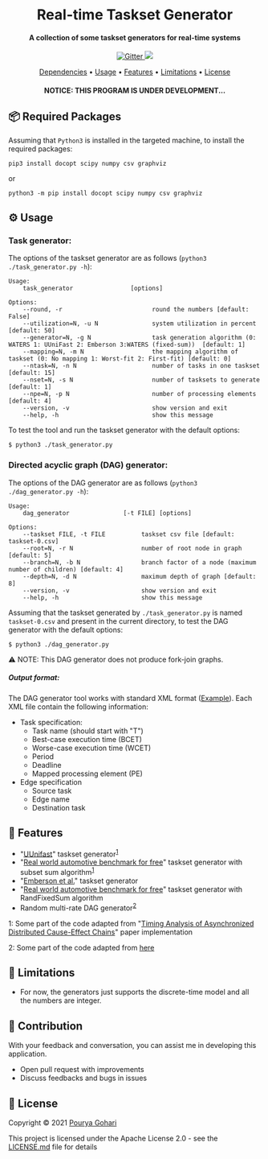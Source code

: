 
<h1 align="center">
  Real-time Taskset Generator
</h1>
<h4 align="center">A collection of some taskset generators for real-time systems</h4>
<p align="center">
  <a href="https://github.com/porya-gohary/Multi-rate-DAG-Framework/blob/master/LICENSE.md">
    <img src="https://img.shields.io/hexpm/l/apa"
         alt="Gitter">
  </a>
    <img src="https://img.shields.io/badge/Python-3.7+-brightgreen">

</p>
<p align="center">
  <a href="#-dependencies-and-required-packages">Dependencies</a> •
  <a href="#%EF%B8%8F-usage">Usage</a> •
  <a href="#-features">Features</a> •
  <a href="#-limitations">Limitations</a> •
  <a href="#-license">License</a>
</p>
<h4 align="center">NOTICE: THIS PROGRAM IS UNDER DEVELOPMENT...</h4>


## 📦 Required Packages
Assuming that `Python3` is installed in the targeted machine, to install the required packages:
```
pip3 install docopt scipy numpy csv graphviz
```
or
```
python3 -m pip install docopt scipy numpy csv graphviz
```

## ⚙️ Usage
### Task generator:

The options of the taskset generator are as follows (`python3 ./task_generator.py -h`):
```
Usage:
    task_generator                [options]

Options:
    --round, -r                         round the numbers [default: False]
    --utilization=N, -u N               system utilization in percent  [default: 50]
    --generator=N, -g N                 task generation algorithm (0: WATERS 1: UUniFast 2: Emberson 3:WATERS (fixed-sum))  [default: 1]
    --mapping=N, -m N                   the mapping algorithm of taskset (0: No mapping 1: Worst-fit 2: First-fit) [default: 0]
    --ntask=N, -n N                     number of tasks in one taskset  [default: 15]
    --nset=N, -s N                      number of tasksets to generate  [default: 1]
    --npe=N, -p N                       number of processing elements  [default: 4]
    --version, -v                       show version and exit
    --help, -h                          show this message
```
To test the tool and run the taskset generator with the default options:
```
$ python3 ./task_generator.py
```

### Directed acyclic graph (DAG) generator:
The options of the DAG generator are as follows (`python3 ./dag_generator.py -h`):
```
Usage:
    dag_generator               [-t FILE] [options]

Options:
    --taskset FILE, -t FILE          taskset csv file [default: taskset-0.csv]
    --root=N, -r N                   number of root node in graph [default: 5]
    --branch=N, -b N                 branch factor of a node (maximum number of children) [default: 4]
    --depth=N, -d N                  maximum depth of graph [default: 8]
    --version, -v                    show version and exit
    --help, -h                       show this message

```
Assuming that the taskset generated by `./task_generator.py` is named `taskset-0.csv` and present in the current directory, to test the DAG generator with the default options:
```
$ python3 ./dag_generator.py
```
⚠️ NOTE: This DAG generator does not produce fork-join graphs.

##### Output format:
The DAG generator tool works with standard XML format ([Example](./example/taskset-0.xml)). Each XML file contain the following information:
- Task specification:
    * Task name (should start with "T")
    * Best-case execution time (BCET)
    * Worse-case execution time (WCET)
    * Period
    * Deadline
    * Mapped processing element (PE)
- Edge specification
    * Source task
    * Edge name
    * Destination task



## 🔧 Features
  * "[UUnifast](https://dl.acm.org/doi/abs/10.1007/s11241-005-0507-9)" taskset generator<sup>[1](#note1)</sup>
  * "[Real world automotive benchmark for free](https://www.ecrts.org/forum/viewtopic.php?f=20&t=23)" taskset generator with subset sum algorithm<sup>[1](#note1)</sup>
  * "[Emberson et al.](https://www.ecrts.org/archives/fileadmin/WebsitesArchiv/Workshops/WATERS/Proceedings/WATERS-2010-Proceedings.pdf#page=6)" taskset generator
  * "[Real world automotive benchmark for free](https://www.ecrts.org/forum/viewtopic.php?f=20&t=23)" taskset generator with RandFixedSum algorithm
  * Random multi-rate DAG generator<sup>[2](#note2)</sup>

<a name="note1">1</a>: Some part of the code adapted from "[Timing Analysis of Asynchronized Distributed Cause-Effect Chains](https://github.com/tu-dortmund-ls12-rt/end-to-end)" paper implementation

<a name="note2">2</a>: Some part of the code adapted from [here](https://github.com/Spiraline/DAGGen)

## 🚧 Limitations 
- For now, the generators just supports the discrete-time model and all the numbers are integer.

## 🌱 Contribution
With your feedback and conversation, you can assist me in developing this application.
- Open pull request with improvements
- Discuss feedbacks and bugs in issues

## 📜 License
Copyright © 2021 [Pourya Gohari](https://pourya-gohari.ir)

This project is licensed under the Apache License 2.0 - see the [LICENSE.md](LICENSE.md) file for details